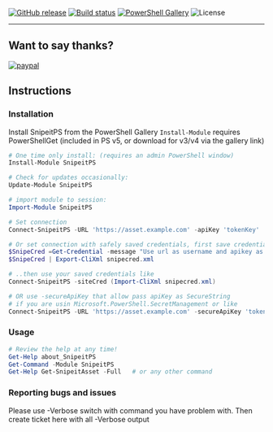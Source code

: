 [![GitHub release](https://img.shields.io/github/release/snazy2000/SnipeitPS.svg)](https://github.com/snazy2000/snipeitps/releases/latest) [![Build status](https://ci.appveyor.com/api/projects/status/dvuw4ggx543nx3h7/branch/master?svg=true)](https://ci.appveyor.com/project/snazy2000/snipeitps/branch/master) [![PowerShell Gallery](https://img.shields.io/powershellgallery/dt/snipeitps.svg)](https://www.powershellgallery.com/packages/snipeitps) ![License](https://img.shields.io/badge/license-MIT-blue.svg)

---

## Want to say thanks?

[![paypal](https://www.paypalobjects.com/en_US/GB/i/btn/btn_donateCC_LG.gif)](https://www.paypal.com/cgi-bin/webscr?cmd=_s-xclick&hosted_button_id=XP29MAD7P3WDN&source=url)

## Instructions

### Installation

Install SnipeitPS from the PowerShell Gallery `Install-Module` requires PowerShellGet (included in PS v5, or download for v3/v4 via the gallery link)

```powershell
# One time only install: (requires an admin PowerShell window)
Install-Module SnipeitPS

# Check for updates occasionally:
Update-Module SnipeitPS

# import module to session:
Import-Module SnipeitPS

# Set connection
Connect-SnipeitPS -URL 'https://asset.example.com' -apiKey 'tokenKey'

# Or set connection with safely saved credentials, first save credentials
$SnipeCred =Get-Credential -message "Use url as username and apikey as password"
$SnipeCred | Export-CliXml snipecred.xml

# ..then use your saved credentials like
Connect-SnipeitPS -siteCred (Import-CliXml snipecred.xml)

# OR use -secureApiKey that allow pass apiKey as SecureString
# if you are usin Microsoft.PowerShell.SecretManagement or like
Connect-SnipeitPS -URL 'https://asset.example.com' -secureApiKey 'tokenKey'

```

### Usage

```powershell
# Review the help at any time!
Get-Help about_SnipeitPS
Get-Command -Module SnipeitPS
Get-Help Get-SnipeitAsset -Full   # or any other command
```
### Reporting bugs and issues
Please use -Verbose switch with command you have problem with.
Then create ticket here with all -Verbose output
